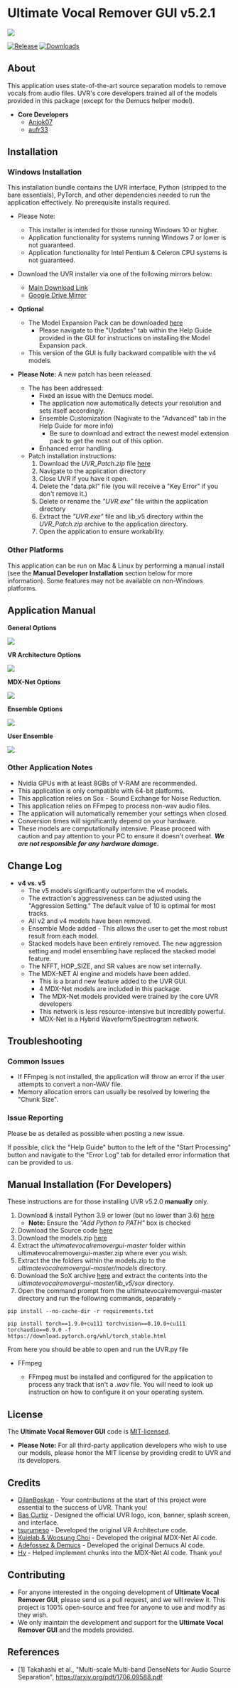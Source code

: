 # Ultimate Vocal Remover GUI v5.2.1
<img src="https://github.com/Anjok07/ultimatevocalremovergui/blob/v5.2.0/img/UVRv5.png?raw=true" />

[![Release](https://img.shields.io/github/release/anjok07/ultimatevocalremovergui.svg)](https://github.com/anjok07/ultimatevocalremovergui/releases/latest)
[![Downloads](https://img.shields.io/github/downloads/anjok07/ultimatevocalremovergui/total.svg)](https://github.com/anjok07/ultimatevocalremovergui/releases)

## About

This application uses state-of-the-art source separation models to remove vocals from audio files. UVR's core developers trained all of the models provided in this package (except for the Demucs helper model).

- **Core Developers**
    - [Anjok07](https://github.com/anjok07)
    - [aufr33](https://github.com/aufr33)

## Installation

### Windows Installation

This installation bundle contains the UVR interface, Python (stripped to the bare essentials), PyTorch, and other dependencies needed to run the application effectively. No prerequisite installs required.

- Please Note:
    - This installer is intended for those running Windows 10 or higher. 
    - Application functionality for systems running Windows 7 or lower is not guaranteed.
    - Application functionality for Intel Pentium & Celeron CPU systems is not guaranteed.

- Download the UVR installer via one of the following mirrors below:
    - [Main Download Link](https://download.multimedia.workers.dev/UVR_v5.2.1_setup.exe)
    - [Google Drive Mirror](https://drive.google.com/file/d/1kA1dsZGTu7s2R_wuXO290HxtkBpzvfnC/view?usp=drivesdk)

- **Optional**
    - The Model Expansion Pack can be downloaded [here](https://github.com/Anjok07/ultimatevocalremovergui/releases/download/v5.2.0/v5_model_expansion_pack.zip)
        - Please navigate to the "Updates" tab within the Help Guide provided in the GUI for instructions on installing the Model Expansion pack.
    - This version of the GUI is fully backward compatible with the v4 models.

- **Please Note:** A new patch has been released. 
    - The has been addressed:
        - Fixed an issue with the Demucs model.
        - The application now automatically detects your resolution and sets itself accordingly.
        - Ensemble Customization (Nagivate to the "Advanced" tab in the Help Guide for more info)
           - Be sure to download and extract the newest model extension pack to get the most out of this option.
        - Enhanced error handling.
  - Patch installation instructions:
     1. Download the _*UVR_Patch.zip*_ file [here](https://github.com/Anjok07/ultimatevocalremovergui/releases/download/v5.2.0/UVR_Patch.zip)
     2. Navigate to the application directory
     3. Close UVR if you have it open.
     4. Delete the "data.pkl" file (you will receive a "Key Error" if you don't remove it.)
     5. Delete or rename the _"UVR.exe"_ file within the application directory
     6. Extract the _"UVR.exe"_ file and lib_v5 directory within the _*UVR_Patch.zip*_ archive to the application directory. 
     7. Open the application to ensure workability.

### Other Platforms

This application can be run on Mac & Linux by performing a manual install (see the **Manual Developer Installation** section below for more information). Some features may not be available on non-Windows platforms.

## Application Manual

**General Options**

<img src="https://github.com/Anjok07/ultimatevocalremovergui/blob/v5.2.0/img/gen_opt.png?raw=true" />

**VR Architecture Options**

<img src="https://github.com/Anjok07/ultimatevocalremovergui/blob/v5.2.0/img/vr_opt.png?raw=true" />

**MDX-Net Options**

<img src="https://github.com/Anjok07/ultimatevocalremovergui/blob/v5.2.0/img/mdx_opt.png?raw=true" />

**Ensemble Options**

<img src="https://github.com/Anjok07/ultimatevocalremovergui/blob/v5.2.0/img/ense_opt.png?raw=true" />

**User Ensemble**

<img src="https://github.com/Anjok07/ultimatevocalremovergui/blob/v5.2.0/img/user_ens_opt.png?raw=true" />

### Other Application Notes

- Nvidia GPUs with at least 8GBs of V-RAM are recommended.
- This application is only compatible with 64-bit platforms. 
- This application relies on Sox - Sound Exchange for Noise Reduction.
- This application relies on FFmpeg to process non-wav audio files.
- The application will automatically remember your settings when closed.
- Conversion times will significantly depend on your hardware. 
- These models are computationally intensive. Please proceed with caution and pay attention to your PC to ensure it doesn't overheat. ***We are not responsible for any hardware damage.***

## Change Log

- **v4 vs. v5**
   - The v5 models significantly outperform the v4 models.
   - The extraction's aggressiveness can be adjusted using the "Aggression Setting." The default value of 10 is optimal for most tracks.
   - All v2 and v4 models have been removed.
   - Ensemble Mode added - This allows the user to get the most robust result from each model.
   - Stacked models have been entirely removed.
     The new aggression setting and model ensembling have replaced the stacked model feature.
   - The NFFT, HOP_SIZE, and SR values are now set internally.
   - The MDX-NET AI engine and models have been added.
     - This is a brand new feature added to the UVR GUI. 
     - 4 MDX-Net models are included in this package.
     - The MDX-Net models provided were trained by the core UVR developers
     - This network is less resource-intensive but incredibly powerful.
     - MDX-Net is a Hybrid Waveform/Spectrogram network.

## Troubleshooting

### Common Issues

- If FFmpeg is not installed, the application will throw an error if the user attempts to convert a non-WAV file.
- Memory allocation errors can usually be resolved by lowering the "Chunk Size".

### Issue Reporting

Please be as detailed as possible when posting a new issue. 

If possible, click the "Help Guide" button to the left of the "Start Processing" button and navigate to the "Error Log" tab for detailed error information that can be provided to us.

## Manual Installation (For Developers)

These instructions are for those installing UVR v5.2.0 **manually** only.

1. Download & install Python 3.9 or lower (but no lower than 3.6) [here](https://www.python.org/downloads/)
    - **Note:** Ensure the *"Add Python to PATH"* box is checked
2. Download the Source code [here](https://github.com/Anjok07/ultimatevocalremovergui/archive/refs/heads/master.zip)
3. Download the models.zip [here](https://github.com/Anjok07/ultimatevocalremovergui/releases/download/v5.2.0/models.zip)
4. Extract the *ultimatevocalremovergui-master* folder within ultimatevocalremovergui-master.zip where ever you wish.
5. Extract the the folders within the models.zip to the *ultimatevocalremovergui-master/models* directory.
6. Download the SoX archive [here](https://sourceforge.net/projects/sox/files/sox/14.4.2/sox-14.4.2-win32.zip/download) and extract the contents into the *ultimatevocalremovergui-master/lib_v5/sox* directory.
7. Open the command prompt from the ultimatevocalremovergui-master directory and run the following commands, separately - 

```
pip install --no-cache-dir -r requirements.txt
```
```
pip install torch==1.9.0+cu111 torchvision==0.10.0+cu111 torchaudio==0.9.0 -f https://download.pytorch.org/whl/torch_stable.html
```

From here you should be able to open and run the UVR.py file

- FFmpeg 

    - FFmpeg must be installed and configured for the application to process any track that isn't a *.wav* file. You will need to look up instruction on how to configure it on your operating system.

## License

The **Ultimate Vocal Remover GUI** code is [MIT-licensed](LICENSE). 

- **Please Note:** For all third-party application developers who wish to use our models, please honor the MIT license by providing credit to UVR and its developers.

## Credits

- [DilanBoskan](https://github.com/DilanBoskan) - Your contributions at the start of this project were essential to the success of UVR. Thank you!
- [Bas Curtiz](https://www.youtube.com/user/bascurtiz) - Designed the official UVR logo, icon, banner, splash screen, and interface.
- [tsurumeso](https://github.com/tsurumeso) - Developed the original VR Architecture code. 
- [Kuielab & Woosung Choi](https://github.com/kuielab) - Developed the original MDX-Net AI code. 
- [Adefossez & Demucs](https://github.com/facebookresearch/demucs) - Developed the original Demucs AI code. 
- [Hv](https://github.com/NaJeongMo/Colab-for-MDX_B) - Helped implement chunks into the MDX-Net AI code. Thank you!

## Contributing

- For anyone interested in the ongoing development of **Ultimate Vocal Remover GUI**, please send us a pull request, and we will review it. This project is 100% open-source and free for anyone to use and modify as they wish. 
- We only maintain the development and support for the **Ultimate Vocal Remover GUI** and the models provided. 

## References
- [1] Takahashi et al., "Multi-scale Multi-band DenseNets for Audio Source Separation", https://arxiv.org/pdf/1706.09588.pdf
